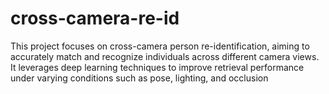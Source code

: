 # cross-camera-re-id
This project focuses on cross-camera person re-identification, aiming to accurately match and recognize individuals across different camera views. It leverages deep learning techniques to improve retrieval performance under varying conditions such as pose, lighting, and occlusion
